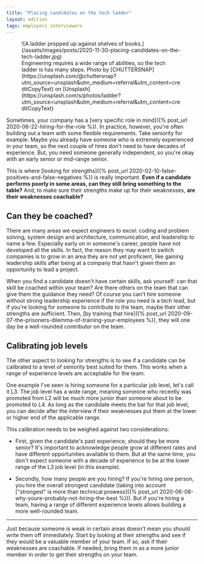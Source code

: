 ```yaml
---
title: "Placing candidates on the tech ladder"
layout: edition
tags: employers interviewers
---
```


<figure id="cover-img" markdown="1">
![A ladder propped up against shelves of books.](/assets/images/posts/2020-11-30-placing-candidates-on-the-tech-ladder.jpg)
<figcaption markdown="1">Engineering requires a wide range of abilities, so the tech ladder is has many steps. Photo by [CHUTTERSNAP](https://unsplash.com/@chuttersnap?utm_source=unsplash&utm_medium=referral&utm_content=creditCopyText) on [Unsplash](https://unsplash.com/s/photos/ladder?utm_source=unsplash&utm_medium=referral&utm_content=creditCopyText)
</figcaption>
</figure>

Sometimes, your company has a [very specific role in mind]({% post_url 2020-06-22-hiring-for-the-role %}). In practice, however, you're often building out a team with some flexible requirements. Take seniority for example. Maybe you already have someone who is extremely experienced in your team, so the next couple of hires don't need to have decades of experience. But, you need someone generally independent, so you're okay with an early senior or mid-range senior. 

This is where [looking for strengths]({% post_url 2020-02-10-false-positives-and-false-negatives %}) is really important. **Even if a candidate performs poorly in some areas, can they still bring something to the table?** And, to make sure their strengths make up for their weaknesses, **are their weaknesses coachable?**

## Can they be coached?

There are many areas we expect engineers to excel: coding and problem solving, system design and architecture, communication, and leadership to name a few. Especially early on in someone's career, people have not developed all the skills. In fact, the reason they may want to switch companies is to grow in an area they are not yet proficient, like gaining leadership skills after being at a company that hasn't given them an opportunity to lead a project.

When you find a candidate doesn't have certain skills, ask yourself: can that skill be coached within your team? Are there others on the team that can give them the guidance they need? Of course you can't hire someone without strong leadership experience if the role you need is a tech lead, but if you're looking for someone to contribute to the team, maybe their other strengths are sufficient. Then, [by training that hire]({% post_url 2020-09-07-the-prisoners-dilemma-of-training-your-employees %}), they will one day be a well-rounded contributor on the team.

## Calibrating job levels

The other aspect to looking for strengths is to see if a candidate can be calibrated to a level of seniority best suited for them. This works when a range of experience levels are acceptable for the team.

One example I've seen is hiring someone for a particular job level, let's call it L3. The job level has a wide range, meaning someone who recently was promoted from L2 will be much more junior than someone about to be promoted to L4. As long as the candidate meets the bar for that job level, you can decide after the interview if their weaknesses put them at the lower or higher end of the applicable range.

This calibration needs to be weighed against two considerations:

- First, given the candidate's past experience, should they be more senior? It's important to acknowledge people grow at different rates and have different opportunities available to them. But at the same time, you don't expect someone with a decade of experience to be at the lower range of the L3 job level (in this example).

- Secondly, how many people are you hiring? If you're hiring one person, you hire the overall strongest candidate (taking into account ["strongest" is more than technical prowess]({% post_url 2020-06-08-why-youre-probably-not-hiring-the-best %})). But if you're hiring a team, having a range of different experience levels allows building a more well-rounded team.

---

Just because someone is weak in certain areas doesn't mean you should write them off immediately. Start by looking at their strengths and see if they would be a valuable member of your team. If so, ask if their weaknesses are coachable. If needed, bring them in as a more junior member in order to get their strengths on your team.
